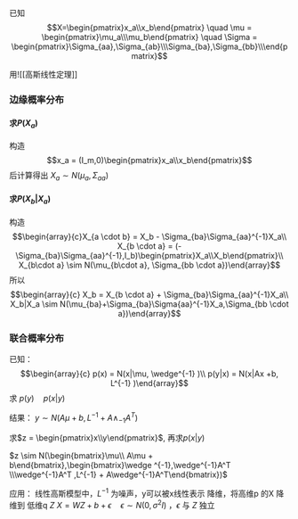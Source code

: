 已知
$$X=\begin{pmatrix}x_a\\x_b\end{pmatrix} \quad \mu = \begin{pmatrix}\mu_a\\\mu_b\end{pmatrix} \quad \Sigma = \begin{pmatrix}\Sigma_{aa},\Sigma_{ab}\\\Sigma_{ba},\Sigma_{bb}\\\end{pmatrix}$$

用![[高斯线性定理]]
### 边缘概率分布
#### 求$P(X_a)$
构造
$$x_a = (I_m,0)\begin{pmatrix}x_a\\x_b\end{pmatrix}$$
后计算得出 $X_a \sim N(\mu_a,\Sigma_{aa})$

#### 求$P(X_b|X_a)$
构造
$$\begin{array}{c}X_{a \cdot b} = X_b - \Sigma_{ba}\Sigma_{aa}^{-1}X_a\\ X_{b \cdot a} = (-\Sigma_{ba}\Sigma_{aa}^{-1},I_b)\begin{pmatrix}X_a\\X_b\end{pmatrix}\\ X_{b\cdot a} \sim N(\mu_{b\cdot a}, \Sigma_{bb \cdot a})\end{array}$$
所以
$$\begin{array}{c} X_b = X_{b \cdot a} + \Sigma_{ba}\Sigma_{aa}^{-1}X_a\\ X_b|X_a \sim N(\mu_{ba}+\Sigma_{ba}\Sigma{aa}^{-1}X_a,\Sigma_{bb \cdot a})\end{array}$$


### 联合概率分布
已知：
$$\begin{array}{c} p(x) = N(x|\mu, \wedge^{-1} )\\ p(y|x) = N(x|Ax +b, L^{-1} )\end{array}$$
求 $p(y)\quad p(x|y)$

结果：
 $y \sim N(A\mu +b, L^{-1}+ A \wedge_{-1}A^T)$
 
 求$z = \begin{pmatrix}x\\y\end{pmatrix}$, 再求$p(x|y)$

 $z \sim N(\begin{bmatrix}\mu\\ A\mu + b\end{bmatrix},\begin{bmatrix}\wedge ^{-1},\wedge^{-1}A^T \\\wedge^{-1}A^T ,L^{-1} + A\wedge^{-1}A^T\end{bmatrix})$
 
应用：
线性高斯模型中，$L^{-1}$ 为噪声，y可以被x线性表示
降维，将高维p 的X 降维到 低维q $Z$
$X = WZ + b + \epsilon \quad \epsilon \sim N(0,\sigma^2 I)$ ，$\epsilon$ 与 $Z$ 独立


